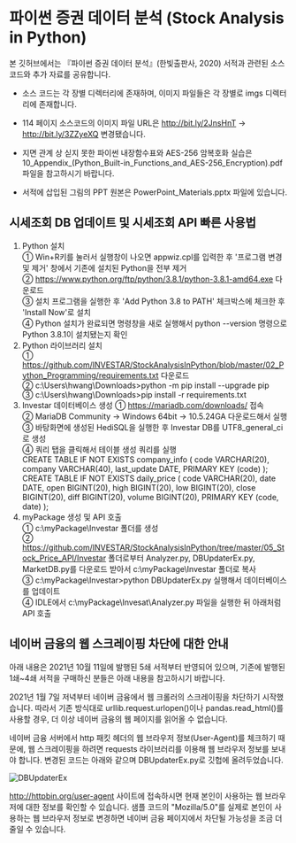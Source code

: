 # 파이썬 증권 데이터 분석 (Stock Analysis in Python)
본 깃허브에서는 『파이썬 증권 데이터 분석』(한빛출판사, 2020) 서적과 관련된 소스 코드와 추가 자료를 공유합니다.

- 소스 코드는 각 장별 디렉터리에 존재하며, 이미지 파일들은 각 장별로 imgs 디렉터리에 존재합니다.

- 114 페이지 소스코드의 이미지 파일 URL은 http://bit.ly/2JnsHnT → http://bit.ly/3ZZyeXQ 변경됐습니다.

- 지면 관계 상 싣지 못한 파이썬 내장함수표와 AES-256 암복호화 실습은
10_Appendix_(Python_Built-in_Functions_and_AES-256_Encryption).pdf 파일을 참고하시기 바랍니다.

- 서적에 삽입된 그림의 PPT 원본은 PowerPoint_Materials.pptx 파일에 있습니다.

## 시세조회 DB 업데이트 및 시세조회 API 빠른 사용법

1. Python 설치  
   ① Win+R키를 눌러서 실행창이 나오면 appwiz.cpl를 입력한 후 '프로그램 변경 및 제거' 창에서 기존에 설치된 Python을 전부 제거  
   ② https://www.python.org/ftp/python/3.8.1/python-3.8.1-amd64.exe 다운로드  
   ③ 설치 프로그램을 실행한 후 'Add Python 3.8 to PATH' 체크박스에 체크한 후 'Install Now'로 설치  
   ④ Python 설치가 완료되면 명령창을 새로 실행해서 python --version 명령으로 Python 3.8.1이 설치됐는지 확인
2. Python 라이브러리 설치  
   ① https://github.com/INVESTAR/StockAnalysisInPython/blob/master/02_Python_Programming/requirements.txt 다운로드    
   ② c:\Users\hwang\Downloads>python -m pip install --upgrade pip  
   ③ c:\Users\hwang\Downloads>pip install -r requirements.txt    
3. Investar 데이터베이스 생성 
   ① https://mariadb.com/downloads/ 접속  
   ② MariaDB Community -> Windows 64bit -> 10.5.24GA 다운로드해서 실행  
   ③ 바탕화면에 생성된 HediSQL을 실행한 후 Investar DB를 UTF8_general_ci 로 생성  
   ④ 쿼리 탭을 클릭해서 테이블 생성 쿼리를 실행  
     CREATE TABLE IF NOT EXISTS company_info ( 
    code VARCHAR(20),
    company VARCHAR(40), 
    last_update DATE, 
    PRIMARY KEY (code) 
);
CREATE TABLE IF NOT EXISTS daily_price ( 
    code VARCHAR(20),
    date DATE,
    open BIGINT(20),
    high BIGINT(20),
    low BIGINT(20),
    close BIGINT(20),
    diff BIGINT(20),
    volume BIGINT(20),
    PRIMARY KEY (code, date) 
);  
5. myPackage 생성 및 API 호출   
   ① c:\myPackage\Investar 폴더를 생성  
   ② https://github.com/INVESTAR/StockAnalysisInPython/tree/master/05_Stock_Price_API/Investar 폴더로부터 Analyzer.py, DBUpdaterEx.py, MarketDB.py를 다운로드 받아서 c:\myPackage\Investar 폴더로 복사   
   ③ c:\myPackage\Investar>python DBUpdaterEx.py 실행해서 데이터베이스를 업데이트  
   ④ IDLE에서 c:\myPackage\Invesat\Analyzer.py 파일을 실행한 뒤 아래처럼 API 호출  
   
## 네이버 금융의 웹 스크레이핑 차단에 대한 안내
아래 내용은 2021년 10월 11일에 발행된 5쇄 서적부터 반영되어 있으며,
기존에 발행된 1쇄~4쇄 서적을 구매하신 분들은 아래 내용을 참고하시기 바랍니다.

2021년 1월 7일 저녁부터 네이버 금융에서 웹 크롤러의 스크레이핑을 차단하기 시작했습니다. 
따라서 기존 방식대로 urllib.request.urlopen()이나 pandas.read_html()를 사용할 경우,
더 이상 네이버 금융의 웹 페이지를 읽어올 수 없습니다. 

네이버 금융 서버에서 http 패킷 헤더의 웹 브라우저 정보(User-Agent)를 체크하기 때문에,
웹 스크레이핑을 하려면 requests 라이브러리를 이용해 웹 브라우저 정보를 보내야 합니다.
변경된 코드는 아래와 같으며 DBUpdaterEx.py로 깃헙에 올려두었습니다.

![DBUpdaterEx](./05_Stock_Price_API/imgs/DBUpdaterEx.jpg)

http://httpbin.org/user-agent 사이트에 접속하시면 
현재 본인이 사용하는 웹 브라우저에 대한 정보를 확인할 수 있습니다.
샘플 코드의 "Mozilla/5.0"를 실제로 본인이 사용하는 웹 브라우저 정보로 변경하면
네이버 금융 페이지에서 차단될 가능성을 조금 더 줄일 수 있습니다.
